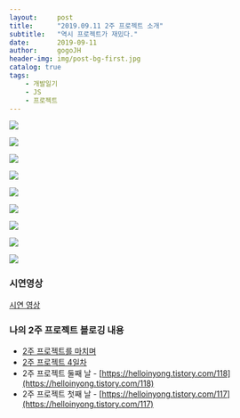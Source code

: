 ```yaml
---
layout:     post
title:      "2019.09.11 2주 프로젝트 소개"
subtitle:   "역시 프로젝트가 재밌다."
date:       2019-09-11
author:     gogoJH
header-img: img/post-bg-first.jpg
catalog: true
tags:
    - 개발일기
    - JS
    - 프로젝트
---
```


![](https://k.kakaocdn.net/dn/bCYrCg/btqwwYrjFln/WqhftXpSDxFIiIxda24bS0/img.png)

![](https://k.kakaocdn.net/dn/LZCro/btqwyQr6fLY/aQZmzsi1kxS8ReCEkU78UK/img.png)

![](https://k.kakaocdn.net/dn/pGi1z/btqwxjhGN06/eoxu1Cjy0V1cGKKwjiqFl1/img.png)

![](https://k.kakaocdn.net/dn/Pinvn/btqwx20PmCL/B5iwpwihxXRD2SRPk2a8M1/img.png)

![](https://k.kakaocdn.net/dn/q0u8K/btqwx4YDoHY/BDLllzNea8TDVapXb331q1/img.png)

![](https://k.kakaocdn.net/dn/bH27Ky/btqwxjILQRH/psWifgefFUZFwuYKpbyaUK/img.png)

![](https://k.kakaocdn.net/dn/n2k2h/btqwy1UsTN9/L1LY6WoZbkxEQbCbul6dkk/img.png)

![](https://k.kakaocdn.net/dn/cak94c/btqwxTwhE2O/rrlH0jWRfE6rmXvKgDoXM1/img.png)

![](https://k.kakaocdn.net/dn/uDt5h/btqwwYdNwRn/2Kn4yvo4L6LcY9XEb0mfjk/img.png)
<br>
### 시연영상 

[시연 영상 ](https://youtu.be/ORsNnWR-pKs)
<br>
### 나의 2주 프로젝트 블로깅 내용
-   [2주 프로젝트를 마치며](https://gogojh.github.io/2019/09/10/2%EC%A3%BC-%ED%94%84%EB%A1%9C%EC%A0%9D%ED%8A%B8%EB%A5%BC-%EB%A7%88%EC%B9%98%EB%A9%B0/)
-   [2주 프로젝트 4일차]([https://gogojh.github.io/2019/08/30/2%EC%A3%BC-%ED%94%84%EB%A1%9C%EC%A0%9D%ED%8A%B8-4%EC%9D%BC%EC%B0%A8/](https://gogojh.github.io/2019/08/30/2%EC%A3%BC-%ED%94%84%EB%A1%9C%EC%A0%9D%ED%8A%B8-4%EC%9D%BC%EC%B0%A8/))
-   2주 프로젝트 둘째 날 - [https://helloinyong.tistory.com/118](https://helloinyong.tistory.com/118)
-   2주 프로젝트 첫째 날 - [https://helloinyong.tistory.com/117](https://helloinyong.tistory.com/117)
<!--stackedit_data:
eyJoaXN0b3J5IjpbMTUwMzc0MzM3OCwyMDI2MzExMTE2LC0xNT
YyMDE2NjkzLDE3NDE4ODg5NDddfQ==
-->